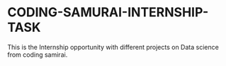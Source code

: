 # CODING-SAMURAI-INTERNSHIP-TASK
This is the Internship opportunity with different projects on Data science from coding samirai.
